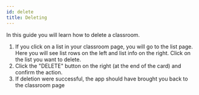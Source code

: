 ```yaml
---
id: delete
title: Deleting
---
```


In this guide you will learn how to delete a classroom.

1. If you click on a list in your classroom page, you will go to the
   list page. Here you will see list rows on the left and list info on
   the right. Click on the list you want to delete.
2. Click the "DELETE" button on the right (at the end of the card) and
   confirm the action.
3. If deletion were successful, the app should have brought you back to
   the classroom page
